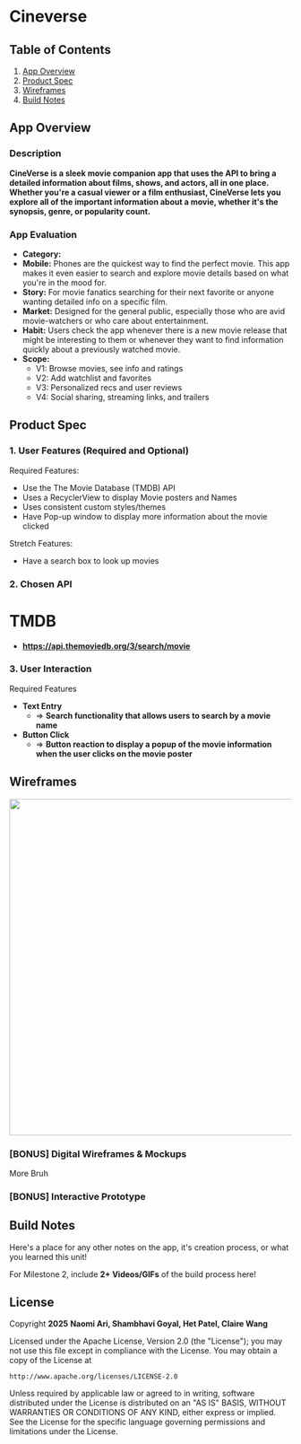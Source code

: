 # **Cineverse**

## Table of Contents

1. [App Overview](#App-Overview)
2. [Product Spec](#Product-Spec)
3. [Wireframes](#Wireframes)
4. [Build Notes](#Build-Notes)

## App Overview

### Description

**CineVerse is a sleek movie companion app that uses the API to bring a detailed information about films, shows, and actors, all in one place. Whether you're a casual viewer or a film enthusiast, CineVerse lets you explore all of the important information about a movie, whether it's the synopsis, genre, or popularity count.**

### App Evaluation

<!-- Evaluation of your app across the following attributes -->

- **Category:**
- **Mobile:** Phones are the quickest way to find the perfect movie. This app makes it even easier to search and explore movie details based on what you're in the mood for.
- **Story:** For movie fanatics searching for their next favorite or anyone wanting detailed info on a specific film.
- **Market:** Designed for the general public, especially those who are avid movie-watchers or who care about entertainment.
- **Habit:** Users check the app whenever there is a new movie release that might be interesting to them or whenever they want to find information quickly about a previously watched movie.
- **Scope:**
    - V1: Browse movies, see info and ratings
    - V2: Add watchlist and favorites
    - V3: Personalized recs and user reviews
    - V4: Social sharing, streaming links, and trailers

## Product Spec

### 1. User Features (Required and Optional)

Required Features:

- Use the The Movie Database (TMDB) API
- Uses a RecyclerView to display Movie posters and Names
- Uses consistent custom styles/themes
- Have Pop-up window to display more information about the movie clicked

Stretch Features:

- Have a search box to look up movies

### 2. Chosen API
# TMDB
- **https://api.themoviedb.org/3/search/movie**

### 3. User Interaction

Required Features

- **Text Entry**
    - => **Search functionality that allows users to search by a movie name**
- **Button Click**
    - => **Button reaction to display a popup of the movie information when the user clicks on the movie poster**

## Wireframes

<!-- Add picture of your hand sketched wireframes in this section -->
<img src="https://i.imgur.com/OZc8VJ5.jpeg" width=600>

### [BONUS] Digital Wireframes & Mockups
More Bruh
### [BONUS] Interactive Prototype

## Build Notes

Here's a place for any other notes on the app, it's creation
process, or what you learned this unit!

For Milestone 2, include **2+ Videos/GIFs** of the build process here!

## License

Copyright **2025** **Naomi Ari, Shambhavi Goyal, Het Patel, Claire Wang**

Licensed under the Apache License, Version 2.0 (the "License");
you may not use this file except in compliance with the License.
You may obtain a copy of the License at

    http://www.apache.org/licenses/LICENSE-2.0

Unless required by applicable law or agreed to in writing, software
distributed under the License is distributed on an "AS IS" BASIS,
WITHOUT WARRANTIES OR CONDITIONS OF ANY KIND, either express or implied.
See the License for the specific language governing permissions and
limitations under the License.
